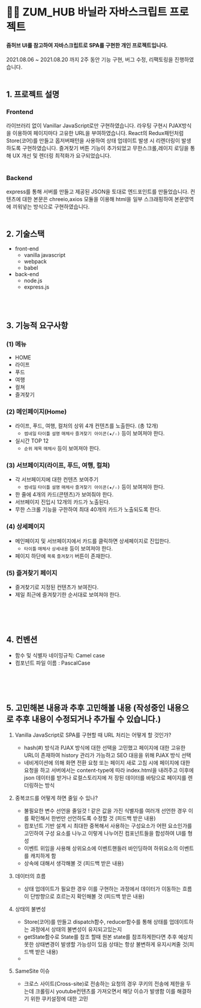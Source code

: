 <br>

# 👩‍💻 ZUM_HUB 바닐라 자바스크립트 프로젝트

#### 줌허브 UI를 참고하여 자바스크립트로 SPA를 구현한 개인 프로젝트입니다.<br>
2021.08.06 ~ 2021.08.20 까지 2주 동안 기능 구현, 버그 수정, 리팩토링을 진행하였습니다.
<br>
<br>

## 1. 프로젝트 설명
### Frontend 
라이브러리 없이 Vanillar JavaScript로만 구현하였습니다. 
라우팅 구현시 PJAX방식을 이용하여 페이지마다 고유한 URL을 부여하였습니다. React의 Redux패턴처럼 Store(코어)를 만들고 옵저버패턴을 사용하여 상태 업데이트 발생 시
리렌더링이 발생하도록 구현하였습니다. 즐겨찾기 버튼 기능이 추가되었고 무한스크롤,레이지 로딩을 통해 UX 개선 및 렌더링 최적화가 요구되었습니다.
<br>
<br>

### Backend 
express를 통해 서버를 만들고 제공된 JSON을 토대로 엔드포인트를 만들었습니다.
컨텐츠에 대한 본문은 chreeio,axios 모듈을 이용해 html을 일부 스크래핑하여 본문영역에 끼워넣는 방식으로 구현하였습니다.
<br>
<br>

## 2. 기술스택
- front-end
   - vanilla javascript
   - webpack
   - babel
- back-end
   - node.js
   - express.js

<br>
<br>

## 3. 기능적 요구사항

### (1) 메뉴

- HOME
- 라이프
- 푸드
- 여행
- 컬쳐
- 즐겨찾기

### (2) 메인페이지(Home)

- 라이프, 푸드, 여행, 컬처의 상위 4개 컨텐츠를 노출한다. (총 12개)
   - `썸네일` `타이틀` `설명` `매체사` `즐겨찾기 아이콘(★/☆)` 등이 보여져야 한다.
- 실시간 TOP 12
   - `순위` `제목` `매체사`  등이 보여져야 한다.

### (3) 서브페이지(라이프, 푸드, 여행, 컬쳐)

- 각 서브페이지에 대한 컨텐츠 보여주기
   - `썸네일` `타이틀` `설명` `매체사` `즐겨찾기 아이콘(★/☆)` 등이 보여져야 한다.
- 한 줄에 4개의 카드(콘텐츠)가 보여줘야 한다.
- 서브페이지 진입시 12개의 카드가 노출된다.
- 무한 스크롤 기능을 구한하여 최대 40개의 카드가 노출되도록 한다.

### (4) 상세페이지

- 메인페이지 및 서브페이지에서 카드를 클릭하면 상세페이지로 진입한다.
   - `타이틀` `매체사` `상세내용` 등이 보여져야 한다.
- 페이지 하단에 `목록` `즐겨찾기` 버튼이 존재한다.

### (5) 즐겨찾기 페이지

- 즐겨찾기로 지정된 컨텐츠가 보여진다.
- 제일 최근에 즐겨찾기한 순서대로 보여져야 한다.
<br>
<br>
<br>

## 4. 컨벤션 

- 함수 및 식별자 네이밍규칙: Camel case
- 컴포넌트 파일 이름 : PascalCase
<br>
<br>
<br>

## 5. 고민해본 내용과 추후 고민해볼 내용 (작성중인 내용으로 추후 내용이 수정되거나 추가될 수 있습니다.)

1. Vanilla JavaScript로 SPA를 구현할 때 URL 처리는 어떻게 할 것인가?
    - hash(#) 방식과 PJAX 방식에 대한 선택을 고민했고 페이지에 대한 고유한 URL이 존재하여 history 관리가 가능하고 SEO 대응을 위해 PJAX 방식 선택
    - 네비게이션에 의해 화면 전환 요청 또는 페이지 새로 고침 시에 페이지에 대한 요청을 하고 서버에서는 content-type에 따라 index.html을 내려주고 이후에 json 데이터를 받거나 로컬스토리지에 저       장된 데이터를 바탕으로 페이지를 렌더링하는 방식
   
2. 중복코드를 어떻게 하면 줄일 수 있나?
    - 불필요한 변수 선언을 줄일것 ! 같은 값을 가진 식별자를 여러개 선언한 경우 이를 확인해서 한번만 선언하도록 수정할 것 (피드백 받은 내용)
    - 컴포넌트 기반 설계 시 최대한 중복해서 사용하는 구성요소가 어떤 요소인가를 고민하여 구성 요소를 나누고 이렇게 나누어진 컴포넌트들을 합성하여 UI를 형성
    - 이벤트 위임을 사용해 상위요소에 이벤트핸들러 바인딩하여 하위요소의 이벤트를 캐치하게 함
    - 상속에 대해서 생각해볼 것 (피드백 받은 내용)
    
3. 데이터의 흐름
    - 상태 업데이트가 필요한 경우 이를 구현하는 과정에서 데이터가 이동하는 흐름이 단방향으로 흐르는지 확인해볼 것 (피드백 받은 내용)
    
4. 상태의 불변성
    - Store(코어)를 만들고 dispatch함수, reducer함수를 통해 상태를 업데이트하는 과정에서 상태의 불변성이 유지되고있는지 
    - getState함수로 State를 참조 할때 원본 state를 참조하게한다면 추후 예상치못한 상태변경이 발생할 가능성이 있음 상태는 항상 불변하게 유지시켜줄 것(피드백 받은 내용)
    - 
5. SameSite 이슈 
    - 크로스 사이트(Cross-site)로 전송하는 요청의 경우 쿠키의 전송에 제한을 두는데 크롤링시 youtube컨텐츠를 가져오면서 해당 이슈가 발생함 이를 해결하기 위한 쿠키설정에 대한 고민
<br>
<br>
<br>

